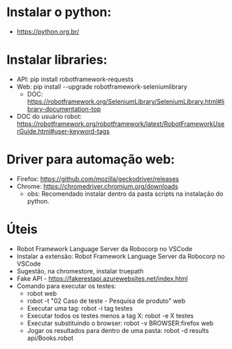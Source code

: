 # Instalar o python:
- https://python.org.br/

# Instalar libraries:
- API: pip install robotframework-requests 
- Web: pip install --upgrade robotframework-seleniumlibrary
  - DOC: https://robotframework.org/SeleniumLibrary/SeleniumLibrary.html#library-documentation-top 
- DOC do usuário robot: https://robotframework.org/robotframework/latest/RobotFrameworkUserGuide.html#user-keyword-tags   

# Driver para automação web:
- Firefox: https://github.com/mozilla/geckodriver/releases 
- Chrome: https://chromedriver.chromium.org/downloads 
  - obs: Recomendado instalar dentro da pasta scripts na instalação do python. 

# Úteis
- Robot Framework Language Server da Robocorp no VSCode  
- Instalar a extensão: Robot Framework Language Server da Robocorp no VSCode
- Sugestão, na chromestore, instalar truepath
- Fake API - https://fakerestapi.azurewebsites.net/index.html  
- Comando para executar os testes: 
  - robot web  
  - robot -t "02 Caso de teste - Pesquisa de produto" web
  - Executar uma tag: robot -i tag testes
  - Executar todos os testes menos a tag X: robot -e X testes
  - Executar substituindo o browser: robot -v BROWSER:firefox web
  - Jogar os resultados para dentro de uma pasta: robot -d results api/Books.robot 
 